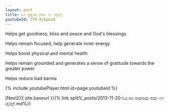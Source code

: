 ```yaml
---
layout: post
title: ಓಂ ಪ್ರತ್ಯಯ ನಮಃ ೧೧ ಟೈಮ್ಸ್
youtubeId: 3T0-BjEpozQ
---
```

 
 
Helps get goodness, bliss and peace and God's blessings
 
Helps remain focused, help generate inner energy 
 
Helps boost physical and mental health 
 
Helps remain grounded and generates a sense of gratitude towards the greater power 
 
Helps reduce bad karma
 
 
 
 


{% include youtubePlayer.html id=page.youtubeId %}
 
[Next]({{ site.baseurl }}{% link  split1/_posts/2013-11-20-ಓಂ ಗಿರಿ ಸಾಧನಯ ನಮಃ ೧೧ ಟೈಮ್ಸ್.md%})
 
